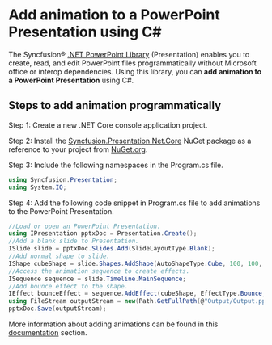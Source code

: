 # Add animation to a PowerPoint Presentation using C#

The Syncfusion&reg; [.NET PowerPoint Library](https://www.syncfusion.com/document-processing/powerpoint-framework/net/powerpoint-library) (Presentation) enables you to create, read, and edit PowerPoint files programmatically without Microsoft office or interop dependencies. Using this library, you can **add animation to a PowerPoint Presentation** using C#.

## Steps to add animation programmatically

Step 1: Create a new .NET Core console application project.

Step 2: Install the [Syncfusion.Presentation.Net.Core](https://www.nuget.org/packages/Syncfusion.Presentation.Net.Core) NuGet package as a reference to your project from [NuGet.org](https://www.nuget.org/).

Step 3: Include the following namespaces in the Program.cs file.

```csharp
using Syncfusion.Presentation;
using System.IO;
```

Step 4: Add the following code snippet in Program.cs file to add animations to the PowerPoint Presentation.

```csharp
//Load or open an PowerPoint Presentation.
using IPresentation pptxDoc = Presentation.Create();
//Add a blank slide to Presentation.
ISlide slide = pptxDoc.Slides.Add(SlideLayoutType.Blank);
//Add normal shape to slide.
IShape cubeShape = slide.Shapes.AddShape(AutoShapeType.Cube, 100, 100, 300, 300);
//Access the animation sequence to create effects.
ISequence sequence = slide.Timeline.MainSequence;
//Add bounce effect to the shape.
IEffect bounceEffect = sequence.AddEffect(cubeShape, EffectType.Bounce, EffectSubtype.None, EffectTriggerType.OnClick);
using FileStream outputStream = new(Path.GetFullPath(@"Output/Output.pptx"), FileMode.Create, FileAccess.ReadWrite);
pptxDoc.Save(outputStream);
```

More information about adding animations can be found in this [documentation](https://help.syncfusion.com/document-processing/powerpoint/powerpoint-library/net/working-with-animation) section.